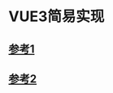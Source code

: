 # VUE3简易实现

## [参考1](https://github.com/lihel/proxy-demo)

## [参考2](https://gitee.com/aeipyuan/simple_implementation_of_vue3/blob/master/index.html)
